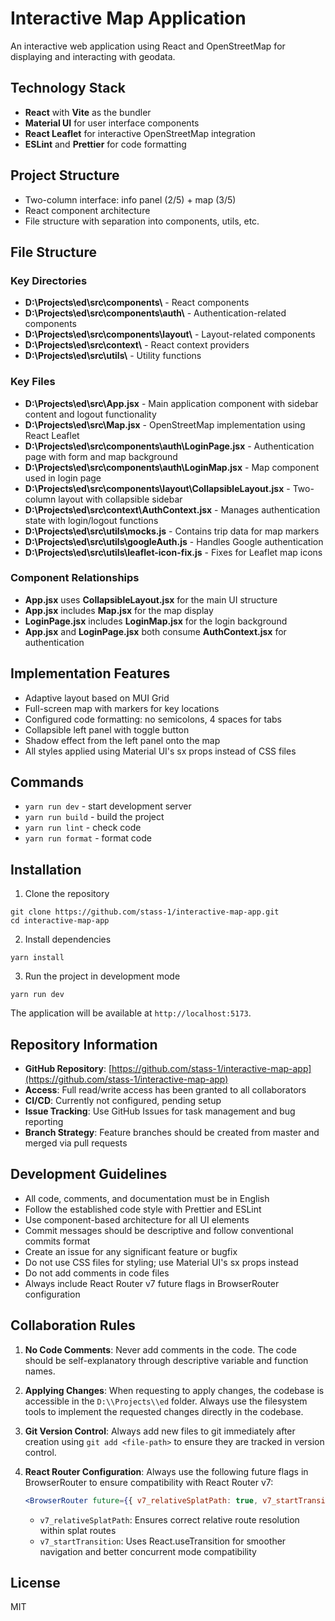# Interactive Map Application

An interactive web application using React and OpenStreetMap for displaying and interacting with geodata.

## Technology Stack

- **React** with **Vite** as the bundler
- **Material UI** for user interface components
- **React Leaflet** for interactive OpenStreetMap integration
- **ESLint** and **Prettier** for code formatting

## Project Structure

- Two-column interface: info panel (2/5) + map (3/5)
- React component architecture
- File structure with separation into components, utils, etc.

## File Structure

### Key Directories
- **D:\\Projects\\ed\\src\\components\\** - React components
- **D:\\Projects\\ed\\src\\components\\auth\\** - Authentication-related components
- **D:\\Projects\\ed\\src\\components\\layout\\** - Layout-related components
- **D:\\Projects\\ed\\src\\context\\** - React context providers
- **D:\\Projects\\ed\\src\\utils\\** - Utility functions

### Key Files
- **D:\\Projects\\ed\\src\\App.jsx** - Main application component with sidebar content and logout functionality
- **D:\\Projects\\ed\\src\\Map.jsx** - OpenStreetMap implementation using React Leaflet
- **D:\\Projects\\ed\\src\\components\\auth\\LoginPage.jsx** - Authentication page with form and map background
- **D:\\Projects\\ed\\src\\components\\auth\\LoginMap.jsx** - Map component used in login page
- **D:\\Projects\\ed\\src\\components\\layout\\CollapsibleLayout.jsx** - Two-column layout with collapsible sidebar
- **D:\\Projects\\ed\\src\\context\\AuthContext.jsx** - Manages authentication state with login/logout functions
- **D:\\Projects\\ed\\src\\utils\\mocks.js** - Contains trip data for map markers
- **D:\\Projects\\ed\\src\\utils\\googleAuth.js** - Handles Google authentication
- **D:\\Projects\\ed\\src\\utils\\leaflet-icon-fix.js** - Fixes for Leaflet map icons

### Component Relationships
- **App.jsx** uses **CollapsibleLayout.jsx** for the main UI structure
- **App.jsx** includes **Map.jsx** for the map display
- **LoginPage.jsx** includes **LoginMap.jsx** for the login background
- **App.jsx** and **LoginPage.jsx** both consume **AuthContext.jsx** for authentication

## Implementation Features

- Adaptive layout based on MUI Grid
- Full-screen map with markers for key locations
- Configured code formatting: no semicolons, 4 spaces for tabs
- Collapsible left panel with toggle button
- Shadow effect from the left panel onto the map
- All styles applied using Material UI's sx props instead of CSS files

## Commands

- `yarn run dev` - start development server
- `yarn run build` - build the project
- `yarn run lint` - check code
- `yarn run format` - format code

## Installation

1. Clone the repository
```
git clone https://github.com/stass-1/interactive-map-app.git
cd interactive-map-app
```

2. Install dependencies
```
yarn install
```

3. Run the project in development mode
```
yarn run dev
```

The application will be available at `http://localhost:5173`.

## Repository Information

- **GitHub Repository**: [https://github.com/stass-1/interactive-map-app](https://github.com/stass-1/interactive-map-app)
- **Access**: Full read/write access has been granted to all collaborators
- **CI/CD**: Currently not configured, pending setup
- **Issue Tracking**: Use GitHub Issues for task management and bug reporting
- **Branch Strategy**: Feature branches should be created from master and merged via pull requests

## Development Guidelines

- All code, comments, and documentation must be in English
- Follow the established code style with Prettier and ESLint
- Use component-based architecture for all UI elements
- Commit messages should be descriptive and follow conventional commits format
- Create an issue for any significant feature or bugfix
- Do not use CSS files for styling; use Material UI's sx props instead
- Do not add comments in code files
- Always include React Router v7 future flags in BrowserRouter configuration

## Collaboration Rules

1. **No Code Comments**: Never add comments in the code. The code should be self-explanatory through descriptive variable and function names.

2. **Applying Changes**: When requesting to apply changes, the codebase is accessible in the `D:\\Projects\\ed` folder. Always use the filesystem tools to implement the requested changes directly in the codebase.

3. **Git Version Control**: Always add new files to git immediately after creation using `git add <file-path>` to ensure they are tracked in version control.

4. **React Router Configuration**: Always use the following future flags in BrowserRouter to ensure compatibility with React Router v7:
   ```jsx
   <BrowserRouter future={{ v7_relativeSplatPath: true, v7_startTransition: true }}>
   ```
   - `v7_relativeSplatPath`: Ensures correct relative route resolution within splat routes
   - `v7_startTransition`: Uses React.useTransition for smoother navigation and better concurrent mode compatibility

## License

MIT